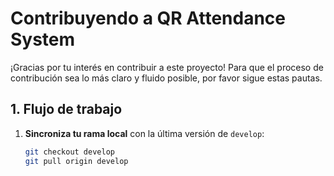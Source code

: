 # Contribuyendo a QR Attendance System

¡Gracias por tu interés en contribuir a este proyecto! Para que el proceso de contribución sea lo más claro y fluido posible, por favor sigue estas pautas.

## 1. Flujo de trabajo

1. **Sincroniza tu rama local** con la última versión de `develop`:
   ```bash
   git checkout develop
   git pull origin develop
